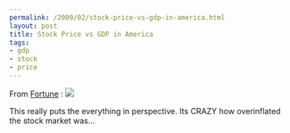 ```yaml
--- 
permalink: /2009/02/stock-price-vs-gdp-in-america.html
layout: post
title: Stock Price vs GDP in America
tags: 
- gdp
- stock
- price
---
```

<p>From <a href="http://money.cnn.com/2009/02/04/magazines/fortune/buffett_metric.fortune/index.htm">Fortune</a> :

<img src='http://i2.cdn.turner.com/money/2009/02/03/magazines/fortune/buffet_metric.fortune/wide_chart.gif'/>

<p>
This really puts the everything in perspective. Its CRAZY how overinflated the stock market was...
